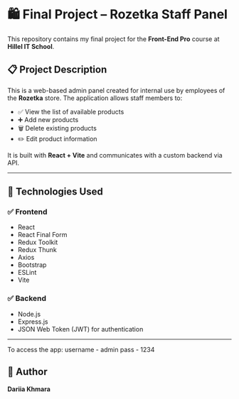 # 🛍️ Final Project – Rozetka Staff Panel

This repository contains my final project for the **Front-End Pro** course at **Hillel IT School**.

## 📋 Project Description

This is a web-based admin panel created for internal use by employees of the **Rozetka** store. The application allows staff members to:

- ✅ View the list of available products  
- ➕ Add new products  
- 🗑️ Delete existing products  
- ✏️ Edit product information  

It is built with **React + Vite** and communicates with a custom backend via API.

---

## 🚀 Technologies Used

### ✅ Frontend
- React  
- React Final Form  
- Redux Toolkit  
- Redux Thunk  
- Axios  
- Bootstrap  
- ESLint  
- Vite  

### ✅ Backend
- Node.js  
- Express.js  
- JSON Web Token (JWT) for authentication  

---
To access the app: 
username - admin
pass - 1234

## 🧠 Author

**Dariia Khmara**  
